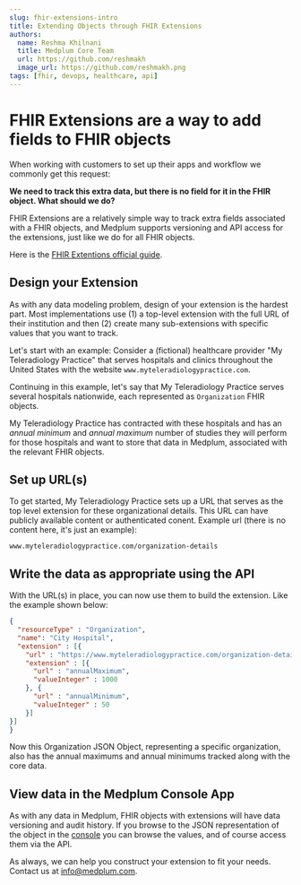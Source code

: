```yaml
---
slug: fhir-extensions-intro
title: Extending Objects through FHIR Extensions
authors:
  name: Reshma Khilnani
  title: Medplum Core Team
  url: https://github.com/reshmakh
  image_url: https://github.com/reshmakh.png
tags: [fhir, devops, healthcare, api]
---
```


# FHIR Extensions are a way to add fields to FHIR objects

When working with customers to set up their apps and workflow we commonly get this request:

**We need to track this extra data, but there is no field for it in the FHIR object.  What should we do?**

FHIR Extensions are a relatively simple way to track extra fields associated with a FHIR objects, and Medplum supports versioning and API access for the extensions, just like we do for all FHIR objects.

Here is the [FHIR Extentions official guide](https://www.hl7.org/fhir/extensibility.html).

## Design your Extension

As with any data modeling problem, design of your extension is the hardest part.  Most implementations use (1) a top-level extension with the full URL of their institution and then (2) create many sub-extensions with specific values that you want to track.

Let's start with an example:  Consider a (fictional) healthcare provider "My Teleradiology Practice" that serves hospitals and clinics throughout the United States with the website `www.myteleradiologypractice.com`.

Continuing in this example, let's say that My Teleradiology Practice serves several hospitals nationwide, each represented as `Organization` FHIR objects.  

My Teleradiology Practice has contracted with these hospitals and has an *annual minimum* and *annual maximum* number of studies they will perform for those hospitals and want to store that data in Medplum, associated with the relevant FHIR objects.

## Set up URL(s)

To get started, My Teleradiology Practice sets up a URL that serves as the top level extension for these organizational details.  This URL can have publicly available content or authenticated conent. Example url (there is no content here, it's just an example):

`www.myteleradiologypractice.com/organization-details`

## Write the data as appropriate using the API

With the URL(s) in place, you can now use them to build the extension.  Like the example shown below:

```json
{
  "resourceType" : "Organization",
  "name": "City Hospital",
  "extension" : [{
    "url" : "https://www.myteleradiologypractice.com/organization-details",
    "extension" : [{
      "url" : "annualMaximum",
      "valueInteger" : 1000
    }, {
      "url" : "annualMinimum",
      "valueInteger" : 50
    }]
}]
}
```

Now this Organization JSON Object, representing a specific organization, also has the annual maximums and annual minimums tracked along with the core data.

## View data in the Medplum Console App

As with any data in Medplum, FHIR objects with extensions will have data versioning and audit history.  If you browse to the JSON representation of the object in the [console](https://app.medplum.com/) you can browse the values, and of course access them via the API.

As always, we can help you construct your extension to fit your needs.  Contact us at info@medplum.com.